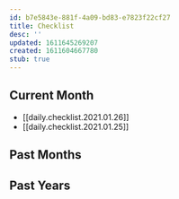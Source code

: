 ```yaml
---
id: b7e5843e-881f-4a09-bd83-e7823f22cf27
title: Checklist
desc: ''
updated: 1611645269207
created: 1611604667780
stub: true
---
```


## Current Month

- [[daily.checklist.2021.01.26]]
- [[daily.checklist.2021.01.25]]

## Past Months

## Past Years
